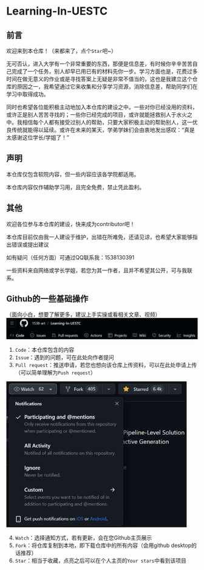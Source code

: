 # Learning-In-UESTC

## 前言

欢迎来到本仓库！（来都来了，点个`Star`吧~）

无可否认，进入大学有一个非常重要的东西，那便是信息差，有时候你辛辛苦苦自己完成了一个任务，别人却早已用已有的材料先你一步。学习方面也是，花费过多时间在做无意义的作业或是寻找答案上无疑是非常不值当的，这也是我建立这个仓库的原因之一，我希望通过它来收集和分享学习资源，消除信息差，帮助同学们在学习中取得成功。

同时也希望各位能积极主动地加入本仓库的建设之中。一些对你已经没用的资料，或许正是别人苦苦寻找的；一些你已经完成的项目，或许就能拯救别人于水火之中。我相信每个人都有接受过别人的帮助，只要大家积极主动的帮助别人，这一优良传统就能得以延续。或许在未来的某天，学弟学妹们会由衷地发出感叹：“真是太感谢这位学长/学姐了！”

## 声明

本仓库仅包含软院内容，但一些内容应该各学院都适用。

本仓库内容仅作辅助学习用，且完全免费，禁止凭此盈利。

## 其他

欢迎各位参与本仓库的建设，快来成为contributor吧！

本仓库目前仅由我一人建设于维护，出错在所难免，还请见谅，也希望大家能够指出错误或提出建议

如有疑问（任何方面）可通过QQ联系我：1538130391

一些资料来自网络或学长学姐，若您为其一作者，且并不希望其公开，可与我联系。

## Github的一些基础操作

（面向小白，想要了解更多，建议上手实操或看相关文章、视频）![图片](img/01.png)

1. `Code`：本仓库包含的内容
1. `Issue`：遇到的问题，可在此处向作者提问
1. `Pull request`：推送申请，若您也想向该仓库上传资料，可以在此处申请上传（可以简单理解为`Push request`）

<img src="img/02.png" alt="图片" style="zoom:67%;" />

4. `Watch`：选择通知方式，若有更新，会在您Github主页展示
5. `Fork`：将仓库复制到本地，即下载仓库中的所有内容（会用github desktop的话推荐）
6. `Star`：相当于收藏，点亮之后可以在个人主页的`Your stars`中看到该项目